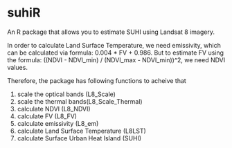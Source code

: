 # suhiR
An R package that allows you to estimate SUHI using Landsat 8 imagery.

In order to calculate Land Surface Temperature, we need emissivity, which can be calculated via formula: 0.004 * FV + 0.986.
But to estimate FV using the formula: ((NDVI - NDVI_min) / (NDVI_max - NDVI_min))^2, we need NDVI values.

Therefore, the package has following functions to acheive that
  1. scale the optical bands (L8_Scale)
  2. scale the thermal bands(L8_Scale_Thermal)
  3. calculate NDVI (L8_NDVI)
  4. calculate FV (L8_FV)
  5. calculate emissivity (L8_em)
  6. calculate Land Surface Temperature (L8LST)
  7. calculate Surface Urban Heat Island (SUHI)

